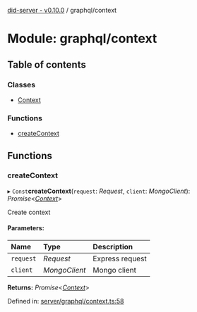 [did-server - v0.10.0](../README.md) / graphql/context

# Module: graphql/context

## Table of contents

### Classes

- [Context](../classes/graphql_context.context.md)

### Functions

- [createContext](graphql_context.md#createcontext)

## Functions

### createContext

▸ `Const`**createContext**(`request`: *Request*, `client`: *MongoClient*): *Promise*<[*Context*](../classes/graphql_context.context.md)\>

Create context

#### Parameters:

Name | Type | Description |
:------ | :------ | :------ |
`request` | *Request* | Express request   |
`client` | *MongoClient* | Mongo client    |

**Returns:** *Promise*<[*Context*](../classes/graphql_context.context.md)\>

Defined in: [server/graphql/context.ts:58](https://github.com/Puzzlepart/did/blob/dev/server/graphql/context.ts#L58)
